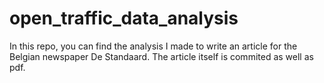 # open_traffic_data_analysis

In this repo, you can find the analysis I made to write an article for the Belgian newspaper De Standaard. The article itself is commited as well as pdf.
